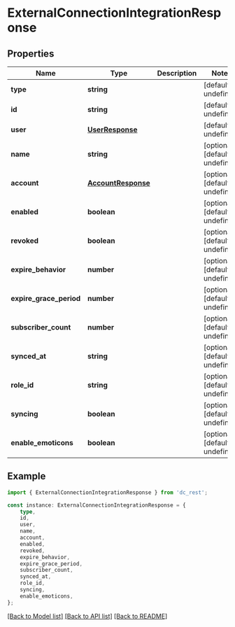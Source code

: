 # ExternalConnectionIntegrationResponse


## Properties

Name | Type | Description | Notes
------------ | ------------- | ------------- | -------------
**type** | **string** |  | [default to undefined]
**id** | **string** |  | [default to undefined]
**user** | [**UserResponse**](UserResponse.md) |  | [default to undefined]
**name** | **string** |  | [optional] [default to undefined]
**account** | [**AccountResponse**](AccountResponse.md) |  | [optional] [default to undefined]
**enabled** | **boolean** |  | [optional] [default to undefined]
**revoked** | **boolean** |  | [optional] [default to undefined]
**expire_behavior** | **number** |  | [optional] [default to undefined]
**expire_grace_period** | **number** |  | [optional] [default to undefined]
**subscriber_count** | **number** |  | [optional] [default to undefined]
**synced_at** | **string** |  | [optional] [default to undefined]
**role_id** | **string** |  | [optional] [default to undefined]
**syncing** | **boolean** |  | [optional] [default to undefined]
**enable_emoticons** | **boolean** |  | [optional] [default to undefined]

## Example

```typescript
import { ExternalConnectionIntegrationResponse } from 'dc_rest';

const instance: ExternalConnectionIntegrationResponse = {
    type,
    id,
    user,
    name,
    account,
    enabled,
    revoked,
    expire_behavior,
    expire_grace_period,
    subscriber_count,
    synced_at,
    role_id,
    syncing,
    enable_emoticons,
};
```

[[Back to Model list]](../README.md#documentation-for-models) [[Back to API list]](../README.md#documentation-for-api-endpoints) [[Back to README]](../README.md)
